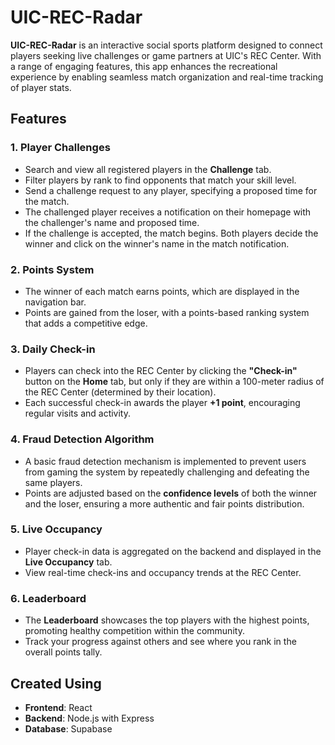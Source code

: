 # **UIC-REC-Radar**

**UIC-REC-Radar** is an interactive social sports platform designed to connect players seeking live challenges or game partners at UIC's REC Center. With a range of engaging features, this app enhances the recreational experience by enabling seamless match organization and real-time tracking of player stats.

## **Features**

### **1. Player Challenges**

- Search and view all registered players in the **Challenge** tab.
- Filter players by rank to find opponents that match your skill level.
- Send a challenge request to any player, specifying a proposed time for the match.
- The challenged player receives a notification on their homepage with the challenger's name and proposed time.
- If the challenge is accepted, the match begins. Both players decide the winner and click on the winner's name in the match notification.

### **2. Points System**

- The winner of each match earns points, which are displayed in the navigation bar.
- Points are gained from the loser, with a points-based ranking system that adds a competitive edge.

### **3. Daily Check-in**

- Players can check into the REC Center by clicking the **"Check-in"** button on the **Home** tab, but only if they are within a 100-meter radius of the REC Center (determined by their location).
- Each successful check-in awards the player **+1 point**, encouraging regular visits and activity.

### **4. Fraud Detection Algorithm**

- A basic fraud detection mechanism is implemented to prevent users from gaming the system by repeatedly challenging and defeating the same players.
- Points are adjusted based on the **confidence levels** of both the winner and the loser, ensuring a more authentic and fair points distribution.

### **5. Live Occupancy**

- Player check-in data is aggregated on the backend and displayed in the **Live Occupancy** tab.
- View real-time check-ins and occupancy trends at the REC Center.

### **6. Leaderboard**

- The **Leaderboard** showcases the top players with the highest points, promoting healthy competition within the community.
- Track your progress against others and see where you rank in the overall points tally.

## **Created Using**

- **Frontend**: React
- **Backend**: Node.js with Express
- **Database**: Supabase
